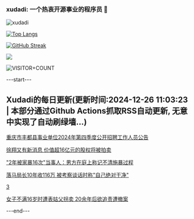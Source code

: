 ### xudadi: 一个热衷开源事业的程序员 👋

![xudadi](https://github-readme-stats-git-masterorgs-github-readme-stats-team.vercel.app/api?username=xudadi)

[![Top Langs](https://github-readme-stats.vercel.app/api/top-langs/?username=xudadi)](https://github.com/anuraghazra/github-readme-stats)

[![GitHub Streak](https://streak-stats.demolab.com?user=xudadi&locale=zh_Hans)](https://git.io/streak-stats)

![](https://raw.githubusercontent.com/xudadi/xudadi/main/assets/github-contribution-grid-snake.svg)

![VISITOR+COUNT](https://komarev.com/ghpvc/?username=xudadi&label=VISITOR+COUNT)


---start---

## Xudadi的每日更新(更新时间:2024-12-26 11:03:23 | 本部分通过Github Actions抓取RSS自动更新, 无意中实现了自动刷绿墙...)

[重庆市丰都县事业单位2024年第四季度公开招聘工作人员公告](https://www.gongkaoleida.com/article/2244693)

[徐翔又有新消息 价值超16亿元的股权将被拍卖](https://m.163.com/news/article/JKAQAA9C0512B07B.html)

["2年被家暴16次"当事人：男方在庭上称记不清施暴过程](https://m.163.com/news/article/JKA0VIKG0550B6IS.html)

[落马局长10年收116万 被考察谈话时称"自己绝对干净"](https://m.163.com/news/article/JK91C5560530JPVV.html)

[3](https://m.163.com/touch/news/sub/domestic)

[女子不满16岁时遭表姑父拐卖 20余年后欲追责遭撤案](https://m.163.com/news/article/JK9H4AD9051492T3.html)

---end---
